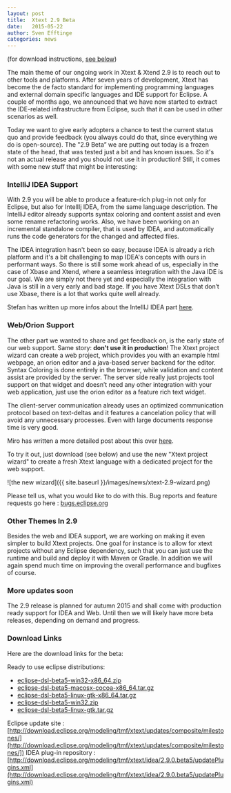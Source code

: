 ```yaml
---
layout: post
title:  Xtext 2.9 Beta
date:   2015-05-22
author: Sven Efftinge
categories: news
---
```


(for download instructions, [see below](#download-links))

The main theme of our ongoing work in Xtext & Xtend 2.9 is to reach out to other tools and platforms. After seven years of development, Xtext has become the de facto standard for implementing programming languages and external domain specific languages and IDE support for Eclipse. A couple of months ago, we announced that we have now started to extract the IDE-related infrastructure from Eclipse, such that it can be used in other scenarios as well.

Today we want to give early adopters a chance to test the current status quo and provide feedback (you always could do that, since everything we do is open-source). The "2.9 Beta” we are putting out today is a frozen state of the head, that was tested just a bit and has known issues. So it's not an actual release and you should not use it in production! Still, it comes with some new stuff that might be interesting:

### IntelliJ IDEA Support

With 2.9 you will be able to produce a feature-rich plug-in not only for Eclipse, but also for IntellIj IDEA, from the same language description. The IntelliJ editor already supports syntax coloring and content assist and even some rename refactoring works. Also, we have been working on an incremental standalone compiler, that is used by IDEA, and automatically runs the code generators for the changed and affected files.

The IDEA integration hasn't been so easy, because IDEA is already a rich platform and it's a bit challenging to map IDEA's concepts with ours in performant ways. So there is still some work ahead of us, especially in the case of Xbase and Xtend, where a seamless integration with the Java IDE is our goal. We are simply not there yet and especially the integration with Java is still in a very early and bad stage. If you have Xtext DSLs that don’t use Xbase, there is a lot that works quite well already.

Stefan has written up more infos about the IntellIJ IDEA part [here](http://oehme.github.io/2015/05/22/xtext-intellij-beta.html).

### Web/Orion Support

The other part we wanted to share and get feedback on, is the early state of our web support. Same story: <b>don't use it in production</b>! The Xtext project wizard can create a web project, which provides you with an example html webpage, an orion editor and a java-based server backend for the editor. Syntax Coloring is done entirely in the browser, while validation and content assist are provided by the server. The server side really just projects tool support on that widget and doesn’t need any other integration with your web application, just use the orion editor as a feature rich text widget.

The client-server communication already uses an optimized communication protocol based on text-deltas and it features a cancelation policy that will avoid any unnecessary processes. Even with large documents response time is very good.

Miro has written a more detailed post about this over [here](http://spoenemann.blogspot.de/2015/05/editing-dsls-in-web-browser.html).

To try it out, just download (see below) and use the new "Xtext project wizard" to create a fresh Xtext language with a dedicated project for the web support.

![the new wizard]({{ site.baseurl }}/images/news/xtext-2.9-wizard.png)

Please tell us, what you would like to do with this. Bug reports and feature requests go here : [bugs.eclipse.org](https://bugs.eclipse.org/bugs/enter_bug.cgi?product=TMF&component=Xtext)

### Other Themes In 2.9

Besides the web and IDEA support, we are working on making it even simpler to build Xtext projects. One goal for instance is to allow for xtext projects without any Eclipse dependency, such that you can just use the runtime and build and deploy it with Maven or Gradle. In addition we will again spend much time on improving the overall performance and bugfixes of course.

### More updates soon

The 2.9 release is planned for autumn 2015 and shall come with production ready support for IDEA and Web. Until then we will likely have more beta releases, depending on demand and progress.

### Download Links

Here are the download links for the beta:

Ready to use eclipse distributions:
 - [eclipse-dsl-beta5-win32-x86_64.zip](http://www.eclipse.org/modeling/download.php?file=/modeling/tmf/xtext/downloads/distros/eclipse-dsl-beta5-win32-x86_64.zip&r=2)
 - [eclipse-dsl-beta5-macosx-cocoa-x86_64.tar.gz](http://www.eclipse.org/modeling/download.php?file=/modeling/tmf/xtext/downloads/distros/eclipse-dsl-beta5-macosx-cocoa-x86_64.tar.gz&r=2)
 - [eclipse-dsl-beta5-linux-gtk-x86_64.tar.gz](http://www.eclipse.org/modeling/download.php?file=/modeling/tmf/xtext/downloads/distros/eclipse-dsl-beta5-linux-gtk-x86_64.tar.gz&r=2)
 - [eclipse-dsl-beta5-win32.zip](http://www.eclipse.org/modeling/download.php?file=/modeling/tmf/xtext/downloads/distros/eclipse-dsl-beta5-win32.zip&r=2)
 - [eclipse-dsl-beta5-linux-gtk.tar.gz](http://www.eclipse.org/modeling/download.php?file=/modeling/tmf/xtext/downloads/distros/eclipse-dsl-beta5-linux-gtk.tar.gz&r=2)
 
Eclipse update site : [http://download.eclipse.org/modeling/tmf/xtext/updates/composite/milestones/](http://download.eclipse.org/modeling/tmf/xtext/updates/composite/milestones/])
IDEA plug-in repository : [http://download.eclipse.org/modeling/tmf/xtext/idea/2.9.0.beta5/updatePlugins.xml](http://download.eclipse.org/modeling/tmf/xtext/idea/2.9.0.beta5/updatePlugins.xml)

